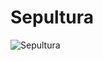# Sepultura

![Sepultura](http://assets.farmhouse.co/publishing/1-shoot-it-yourself/images/sepultura-1.jpg)
